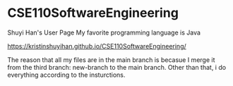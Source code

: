 # CSE110SoftwareEngineering
Shuyi Han's User Page
My favorite programming language is Java

https://kristinshuyihan.github.io/CSE110SoftwareEngineering/

The reason that all my files are in the main branch is becasue I merge it from the third branch: new-branch to the main branch. Other than that, i do everything according to the insturctions. 
